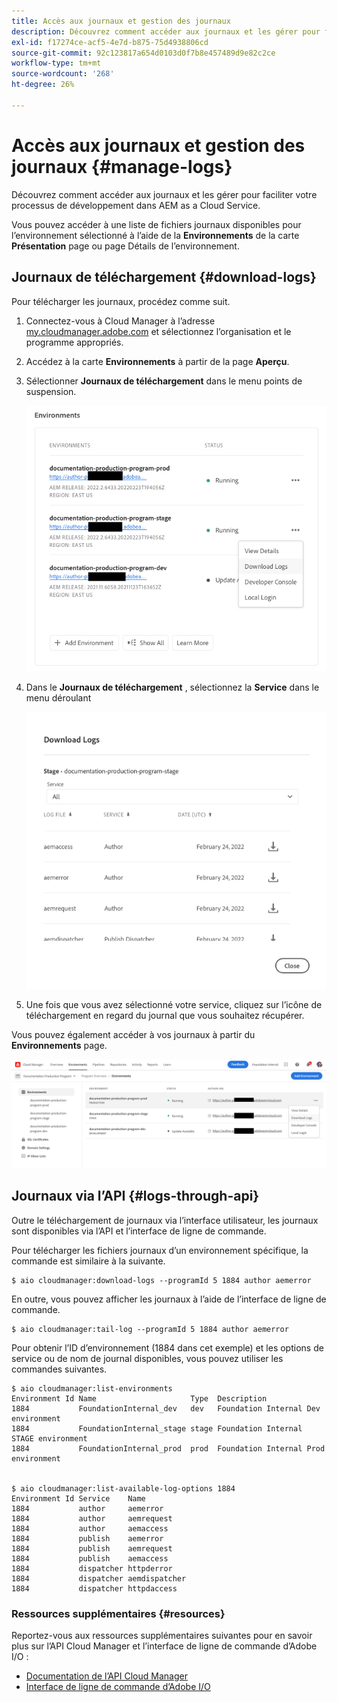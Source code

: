 ```yaml
---
title: Accès aux journaux et gestion des journaux
description: Découvrez comment accéder aux journaux et les gérer pour faciliter votre processus de développement dans AEM as a Cloud Service.
exl-id: f17274ce-acf5-4e7d-b875-75d4938806cd
source-git-commit: 92c123817a654d0103d0f7b8e457489d9e82c2ce
workflow-type: tm+mt
source-wordcount: '268'
ht-degree: 26%

---
```



# Accès aux journaux et gestion des journaux {#manage-logs}

Découvrez comment accéder aux journaux et les gérer pour faciliter votre processus de développement dans AEM as a Cloud Service.

Vous pouvez accéder à une liste de fichiers journaux disponibles pour l’environnement sélectionné à l’aide de la **Environnements** de la carte **Présentation** page ou page Détails de l’environnement.

## Journaux de téléchargement {#download-logs}

Pour télécharger les journaux, procédez comme suit.

1. Connectez-vous à Cloud Manager à l’adresse [my.cloudmanager.adobe.com](https://my.cloudmanager.adobe.com/) et sélectionnez l’organisation et le programme appropriés.

1. Accédez à la carte **Environnements** à partir de la page **Aperçu**.

1. Sélectionner **Journaux de téléchargement** dans le menu points de suspension.

   ![Option de menu des journaux de téléchargement](assets/download-logs1.png)

1. Dans le **Journaux de téléchargement** , sélectionnez la **Service** dans le menu déroulant

   ![Boîte de dialogue Télécharger les journaux](assets/download-preview.png)

1. Une fois que vous avez sélectionné votre service, cliquez sur l’icône de téléchargement en regard du journal que vous souhaitez récupérer.

Vous pouvez également accéder à vos journaux à partir du **Environnements** page.

![Journaux de l’écran Environnements](assets/download-logs.png)

## Journaux via l’API {#logs-through-api}

Outre le téléchargement de journaux via l’interface utilisateur, les journaux sont disponibles via l’API et l’interface de ligne de commande.

Pour télécharger les fichiers journaux d’un environnement spécifique, la commande est similaire à la suivante.

```shell
$ aio cloudmanager:download-logs --programId 5 1884 author aemerror
```

En outre, vous pouvez afficher les journaux à l’aide de l’interface de ligne de commande.

```shell
$ aio cloudmanager:tail-log --programId 5 1884 author aemerror
```

Pour obtenir l’ID d’environnement (1884 dans cet exemple) et les options de service ou de nom de journal disponibles, vous pouvez utiliser les commandes suivantes.

```shell
$ aio cloudmanager:list-environments
Environment Id Name                     Type  Description                          
1884           FoundationInternal_dev   dev   Foundation Internal Dev environment  
1884           FoundationInternal_stage stage Foundation Internal STAGE environment
1884           FoundationInternal_prod  prod  Foundation Internal Prod environment
 
 
$ aio cloudmanager:list-available-log-options 1884
Environment Id Service    Name         
1884           author     aemerror     
1884           author     aemrequest   
1884           author     aemaccess    
1884           publish    aemerror     
1884           publish    aemrequest   
1884           publish    aemaccess    
1884           dispatcher httpderror   
1884           dispatcher aemdispatcher
1884           dispatcher httpdaccess
```

### Ressources supplémentaires {#resources}

Reportez-vous aux ressources supplémentaires suivantes pour en savoir plus sur l’API Cloud Manager et l’interface de ligne de commande d’Adobe I/O :

* [Documentation de l’API Cloud Manager](https://developer.adobe.com/experience-cloud/cloud-manager/)
* [Interface de ligne de commande d’Adobe I/O](https://github.com/adobe/aio-cli-plugin-cloudmanager)
